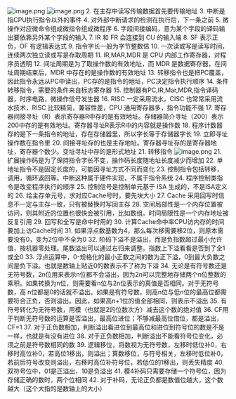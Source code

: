 ![image.png](https://s2.loli.net/2024/06/12/2Xmj4AR7oylzEIu.png)
![image.png](https://s2.loli.net/2024/06/12/z3Ny6DXf5ITxsdr.png)
2. 在主存中读写传输数据首先要传输地址
3. 中断是指CPU执行指令以外的事件
4. 对外部中断请求的检测在执行后，下一条之前
5. 微操作对应微命令组成微指令组成微程序
6. 字段间接编码，意为某个字段的译码输出要依靠另外某个字段的输入
7. IR 和 FR 会连接到 CU 的输入端
8. SF 表示正负，OF 有逻辑表达式
9. 指令字长一般为字节整数倍
10. 一次读或写是读写时间，连续两次独立读或写是存取周期
11. IR,MAR,MDR 是 CPU 内部工作寄存器，对程序员透明
12. 间址周期是为了取操作数的有效地址，而 MDR 是数据寄存器，在间址周期结束后，MDR 中存在的是操作数的有效地址
13. 转移指令也是把PC覆盖，因此指令永远从PC中读出，PC存的是指令的地址，PC决定指令执行顺序
14. 条件转移指令，需要的条件来自标志寄存器
15. 控制器有PC,IR,Mar,MDR,指令译码器，时序电路，微操作信号发生器
16. RISC 一定采用流水，CISC 也常常采用流水技术，RISC 比较精简，兼容性差，CPU 通用寄存器多，指令功能不强
17. 寄存器间接寻址（R）表示寄存器R中存的是有效地址。存储器简介寻址（200）表示200中存的是有效地址。寄存器寻址R表示R中的内容就是操作数
18. 程序计数器存的是下一条指令的地址，存在存储器里，所以字长等于存储器字长
19. 立即寻址操作数在指令里
20. 间接寻址存的也是主存地址。寄存器寻址存的是寄存器地址，寄存器个数少。变址寻址中存的是形式地址
21. 转移指令
![image.png](https://s2.loli.net/2024/06/12/3A5QKTj7usVmrnO.png)
21. 扩展操作码是为了保持指令字长不变，操作码长度随地址长度减少而增加
22. 单地址指令不是固定长度的，可能因寻址方式不同而变化
23. 控制指令包括转移，调用，循环返回等。中断这种属于硬件实现，不属于指令系统
24. 程序控制类指令是改变程序执行的顺序
25. 控制信号是控制单元基于 ISA 生成的，不是ISA定义的
26. 给主存单元号，求对应Cache号时，要先块大小
27. Cache 采用回写时信息不一定与主存一致，只有被替换时写回主存
28. 空间局部性是一个内存位置被访问，则其附近的位置也很快会被引用，比如数组。时间局限性是一个内存地址被反复引用
29. 回写和全写是命中时用的
30. 计算Cache命中率CPU访内存的时间要加上访Cache时间
31. 如果浮点数基数为4，那么每次移需要移2位，则原本需要没有0，变为2位中不全为0
32. 阶码下溢不是溢出，而是负指数超过最小允许值，按机器零处理。尾数溢出可以通过右归来调整。指数上下溢看看是否到了全1或全0
33. 浮点运算中，0-规格化的最小正数之间的数为正下溢，0到最大负数之间是负下溢。也就是数轴上贴近0的数表示不了称为下溢
34. 无论是有符号数还是无符号数，2n位用来表示n位都不会溢出，因为2n可以完整地存储两个n位整数的乘积。如果转换为n位，则需要看n位与2n位表示的真值是否相同。对于无符号数，高 n位都是0的话就不溢出。如果是有符号数，则高n位与低n位的最高位都需要符合正负，否则溢出。因此，如果高n+1位的值全部相同，则表示不溢出
35. 有符号转化为无符号数，用模（也就是2的位数次方）减去这个数的绝对值
36. CF用于判断无符号数的运算是否溢出，最高位进位；不够减最高位借位，都是溢出，CF=1
37. 对于正负数相加，判断溢出看进位到最高位和进位到符号位的数是不是一样，也就是有没有进位
38. 对于正负数相加，判断溢出不能看符号位变化，必须之前是符号数相同的数
39. 逻辑移位，将数视为无符号数，左移时低位补0，右移时高位补0，若高位1移出，则溢出；算数移位，与符号相关，左移时低位补0，若前后符号改变则溢出，右移时高位补符号位，若低位的1移出，则丢失精度
40. 双符号位中，01是正溢出，10是负溢出
41. 模4补码只需要存储一个符号位，因为存储正确的数时，两个位相同
42. 对于补码，无论正负都是数值位越大，这个数越大（这个大指的是数轴上的大小）
